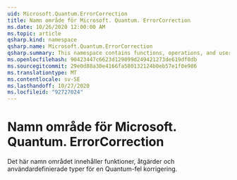 ```yaml
---
uid: Microsoft.Quantum.ErrorCorrection
title: Namn område för Microsoft. Quantum. ErrorCorrection
ms.date: 10/26/2020 12:00:00 AM
ms.topic: article
qsharp.kind: namespace
qsharp.name: Microsoft.Quantum.ErrorCorrection
qsharp.summary: This namespace contains functions, operations, and user-defined types for quantum error correction.
ms.openlocfilehash: 90423447c6623d129099d249421273de619df0db
ms.sourcegitcommit: 29e0d88a30e4166fa580132124b0eb57e1f0e986
ms.translationtype: MT
ms.contentlocale: sv-SE
ms.lasthandoff: 10/27/2020
ms.locfileid: "92727024"
---
```

# <a name="microsoftquantumerrorcorrection-namespace"></a>Namn område för Microsoft. Quantum. ErrorCorrection

Det här namn området innehåller funktioner, åtgärder och användardefinierade typer för en Quantum-fel korrigering.

